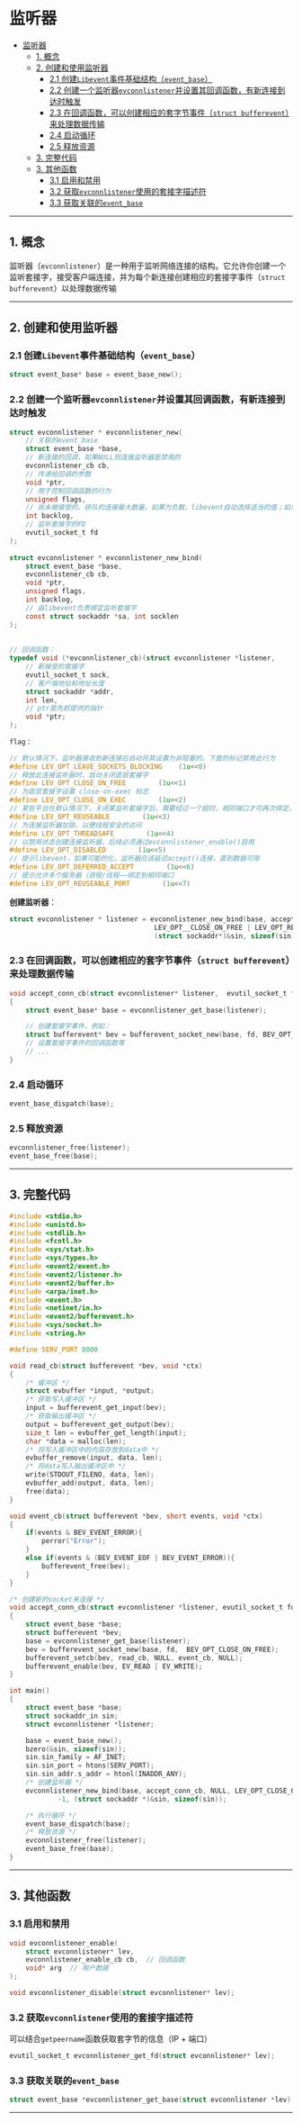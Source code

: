 # 监听器

- [监听器](#监听器)
  - [1. 概念](#1-概念)
  - [2. 创建和使用监听器](#2-创建和使用监听器)
    - [2.1 创建`Libevent`事件基础结构（`event_base`）](#21-创建libevent事件基础结构event_base)
    - [2.2 创建一个监听器`evconnlistener`并设置其回调函数，有新连接到达时触发](#22-创建一个监听器evconnlistener并设置其回调函数有新连接到达时触发)
    - [2.3 在回调函数，可以创建相应的套字节事件（`struct bufferevent`）来处理数据传输](#23-在回调函数可以创建相应的套字节事件struct-bufferevent来处理数据传输)
    - [2.4 启动循环](#24-启动循环)
    - [2.5 释放资源](#25-释放资源)
  - [3. 完整代码](#3-完整代码)
  - [3. 其他函数](#3-其他函数)
    - [3.1  启用和禁用](#31--启用和禁用)
    - [3.2 获取`evconnlistener`使用的套接字描述符](#32-获取evconnlistener使用的套接字描述符)
    - [3.3 获取关联的`event_base`](#33-获取关联的event_base)

---

## 1. 概念

监听器（`evconnlistener`）是一种用于监听网络连接的结构。它允许你创建一个监听套接字，接受客户端连接，并为每个新连接创建相应的套接字事件（`struct bufferevent`）以处理数据传输

---

## 2. 创建和使用监听器

### 2.1 创建`Libevent`事件基础结构（`event_base`）

```c
struct event_base* base = event_base_new();
```

### 2.2 创建一个监听器`evconnlistener`并设置其回调函数，有新连接到达时触发

```c
struct evconnlistener * evconnlistener_new(
    // 关联的event_base
    struct event_base *base,
    // 新连接的回调，如果NULL则连接监听器是禁用的
    evconnlistener_cb cb, 
    // 传递给回调的参数
    void *ptr, 
    // 用于控制回调函数的行为
    unsigned flags, 
    // 尚未被接受的、排队的连接最大数量。如果为负数，libevent自动选择适当的值；如果为0，则认为提供的套接字的listen已经调用过
    int backlog,  
    // 监听套接字的FD
    evutil_socket_t fd
);
 
struct evconnlistener * evconnlistener_new_bind(
    struct event_base *base,
    evconnlistener_cb cb, 
    void *ptr, 
    unsigned flags, 
    int backlog, 
    // 由libevent负责绑定监听套接字
    const struct sockaddr *sa, int socklen
);
 
 
// 回调函数：
typedef void (*evconnlistener_cb)(struct evconnlistener *listener,
    // 新接受的套接字
    evutil_socket_t sock, 
    // 客户端地址和地址长度
    struct sockaddr *addr, 
    int len, 
    // ptr是先前提供的指针
    void *ptr;
);
 
flag：

// 默认情况下，监听器接收到新连接后自动将其设置为非阻塞的。下面的标记禁用此行为
#define LEV_OPT_LEAVE_SOCKETS_BLOCKING    (1u<<0)
// 释放此连接监听器时，自动关闭底层套接字
#define LEV_OPT_CLOSE_ON_FREE        (1u<<1)
// 为底层套接字设置 close-on-exec 标志
#define LEV_OPT_CLOSE_ON_EXEC        (1u<<2)
// 某些平台在默认情况下，关闭某监听套接字后，需要经过一个超时，相同端口才可再次绑定，此选项禁用此行为，可以立即再次绑定
#define LEV_OPT_REUSEABLE        (1u<<3)
// 为连接监听器加锁，以便线程安全的访问
#define LEV_OPT_THREADSAFE        (1u<<4)
// 以禁用状态创建连接监听器，后续必须通过evconnlistener_enable()启用
#define LEV_OPT_DISABLED        (1u<<5)
// 提示libevent，如果可能的化，监听器应该延迟accept()连接，直到数据可用
#define LEV_OPT_DEFERRED_ACCEPT        (1u<<6)
// 提示允许多个服务器（进程/线程——绑定到相同端口
#define LEV_OPT_REUSEABLE_PORT        (1u<<7)
```

**创建监听器**：

```c
struct evconnlistener * listener = evconnlistener_new_bind(base, accept_conn_cb, NULL, 
                                    LEV_OPT__CLOSE_ON_FREE | LEV_OPT_REUSEABLE, -1
                                    (struct sockaddr*)&sin, sizeof(sin));
```

### 2.3 在回调函数，可以创建相应的套字节事件（`struct bufferevent`）来处理数据传输

```c
void accept_conn_cb(struct evconnlistener* listener,  evutil_socket_t fd, struct sockaddr* address, int socklen, void* ctx)
{
    struct event_base* base = evconnlistener_get_base(listener);

    // 创建套接字事件，例如：
    struct bufferevent* bev = bufferevent_socket_new(base, fd, BEV_OPT_CLOSE_ON_FREE);
    // 设置套接字事件的回调函数等
    // ...
}
```

### 2.4 启动循环

```c
event_base_dispatch(base);
```

### 2.5 释放资源

```c
evconnlistener_free(listener);
event_base_free(base);
```

---

## 3. 完整代码

```c
#include <stdio.h>
#include <unistd.h>
#include <stdlib.h>
#include <fcntl.h>
#include <sys/stat.h>
#include <sys/types.h>
#include <event2/event.h>
#include <event2/listener.h>
#include <event2/buffer.h>
#include <arpa/inet.h>
#include <event.h>
#include <netinet/in.h>
#include <event2/bufferevent.h>
#include <sys/socket.h>
#include <string.h>

#define SERV_PORT 8000

void read_cb(struct bufferevent *bev, void *ctx)
{
    /* 缓冲区 */
    struct evbuffer *input, *output;
    /* 获取写入缓冲区 */
    input = bufferevent_get_input(bev);
    /* 获取输出缓冲区 */
    output = bufferevent_get_output(bev);
    size_t len = evbuffer_get_length(input);
    char *data = malloc(len);
    /* 将写入缓冲区中的内容存放到data中 */
    evbuffer_remove(input, data, len);
    /* 将data写入输出缓冲区中 */
    write(STDOUT_FILENO, data, len);
    evbuffer_add(output, data, len);
    free(data);
}

void event_cb(struct bufferevent *bev, short events, void *ctx)
{
    if(events & BEV_EVENT_ERROR){
        perror("Error");
    }
    else if(events & (BEV_EVENT_EOF | BEV_EVENT_ERROR)){
        bufferevent_free(bev);
    }
}

/* 创建新的socket来连接 */
void accept_conn_cb(struct evconnlistener *listener, evutil_socket_t fd, struct sockaddr *address, int socklen, void *ctx)
{
    struct event_base *base;
    struct bufferevent *bev;
    base = evconnlistener_get_base(listener);
    bev = bufferevent_socket_new(base, fd,  BEV_OPT_CLOSE_ON_FREE);
    bufferevent_setcb(bev, read_cb, NULL, event_cb, NULL);
    bufferevent_enable(bev, EV_READ | EV_WRITE);
}

int main()
{
    struct event_base *base;
    struct sockaddr_in sin;
    struct evconnlistener *listener;

    base = event_base_new();
    bzero(&sin, sizeof(sin));
    sin.sin_family = AF_INET;
    sin.sin_port = htons(SERV_PORT);
    sin.sin_addr.s_addr = htonl(INADDR_ANY);
    /* 创建监听器 */
    evconnlistener_new_bind(base, accept_conn_cb, NULL, LEV_OPT_CLOSE_ON_FREE | LEV_OPT_REUSEABLE, 
            -1, (struct sockaddr *)&sin, sizeof(sin));

    /* 执行循环 */
    event_base_dispatch(base);
    /* 释放资源 */
    evconnlistener_free(listener);
    event_base_free(base);
}
```

---

## 3. 其他函数

### 3.1  启用和禁用

```c
void evconnlistener_enable(
    struct evconnlistener* lev,
    evconnlistener_enable_cb cb,  // 回调函数
    void* arg  // 用户数据
);

void evconnlistener_disable(struct evconnlistener* lev);
```

### 3.2 获取`evconnlistener`使用的套接字描述符

可以结合`getpeername`函数获取套字节的信息（IP + 端口）

```c
evutil_socket_t evconnlistener_get_fd(struct evconnlistener* lev);
```

### 3.3 获取关联的`event_base`

```c
struct event_base *evconnlistener_get_base(struct evconnlistener *lev);
```

---
